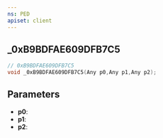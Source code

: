 ```yaml
---
ns: PED
apiset: client
---
```

## _0xB9BDFAE609DFB7C5

```c
// 0xB9BDFAE609DFB7C5
void _0xB9BDFAE609DFB7C5(Any p0,Any p1,Any p2);
```


## Parameters
* **p0**:
* **p1**:
* **p2**:



